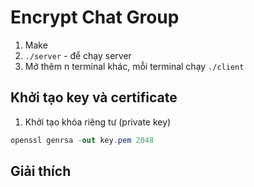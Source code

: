 # Encrypt Chat Group
1. Make 
2. `./server` - để chạy server
3. Mở thêm n terminal khác, mỗi terminal chạy `./client`

## Khởi tạo key và certificate
1. Khởi tạo khóa riêng tư (private key)
```csharp
openssl genrsa -out key.pem 2048
```
## Giải thích

